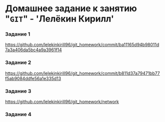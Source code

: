 # Домашнее задание к занятию "`GIT`" - 'Лелёкин Кирилл'



### Задание 1

https://github.com/lelekinkirill96/git_homework/commit/ba11165d94b98011d7a3a406da5bc4a9a3961f14

### Задание 2

https://github.com/lelekinkirill96/git_homework/commit/b811d37a79471bb77f5ab9084ddfe56a1e335d13

### Задание 3

https://github.com/lelekinkirill96/git_homework/network


### Задание 4

